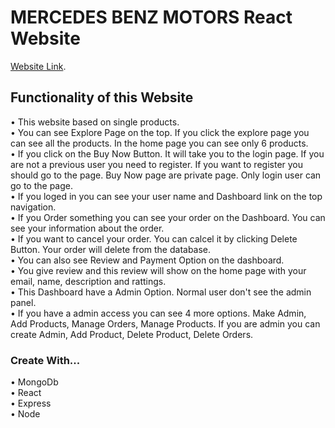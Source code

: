 # MERCEDES BENZ MOTORS React Website

[Website Link](https://mercedes-benz-2915c.web.app/).

## Functionality of this Website

• This website based on single products. \
• You can see Explore Page on the top. If you click the explore page you can see all the products. In the home page you can see only 6 products.\
• If you click on the Buy Now Button. It will take you to the login page. If you are not a previous user you need to register. If you want to register you should go to the page. Buy Now page are private page. Only login user can go to the page.\
• If you loged in you can see your user name and Dashboard link on the top navigation.\
• If you Order something you can see your order on the Dashboard. You can see your information about the order.\
• If you want to cancel your order. You can calcel it by clicking Delete Button. Your order will delete from the database.\
• You can also see Review and Payment Option on the dashboard.\
• You give review and this review will show on the home page with your email, name, description and rattings.\
• This Dashboard have a Admin Option. Normal user don't see the admin panel. \
• If you have a admin access you can see 4 more options. Make Admin, Add Products, Manage Orders, Manage Products. If you are admin you can create Admin, Add Product, Delete Product, Delete Orders.

###  Create With...
• MongoDb\
• React\
• Express\
• Node
